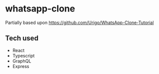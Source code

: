 # whatsapp-clone

Partially based upon 
https://github.com/Urigo/WhatsApp-Clone-Tutorial

## Tech used
- React
- Typescript
- GraphQL
- Express
